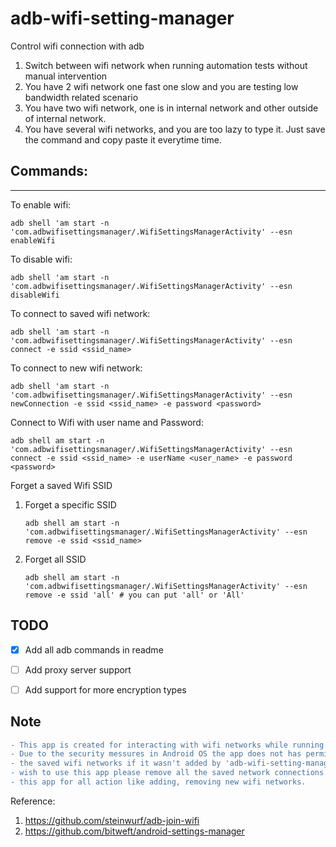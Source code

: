 # adb-wifi-setting-manager
Control wifi connection with adb

1. Switch between wifi network when running automation tests without manual intervention
2. You have 2 wifi network one fast one slow and you are testing low bandwidth related scenario
3. You have two wifi network, one is in internal network and other outside of internal network.
3. You have several wifi networks, and you are too lazy to type it. Just save the command and copy paste it everytime time.

## Commands:
---

To enable wifi:

  `adb shell 'am start -n 'com.adbwifisettingsmanager/.WifiSettingsManagerActivity' --esn enableWifi`

To disable wifi:

  `adb shell 'am start -n 'com.adbwifisettingsmanager/.WifiSettingsManagerActivity' --esn disableWifi`

To connect to saved wifi network:

  `adb shell 'am start -n 'com.adbwifisettingsmanager/.WifiSettingsManagerActivity' --esn connect -e ssid <ssid_name>`

To connect to new wifi network:

  `adb shell 'am start -n 'com.adbwifisettingsmanager/.WifiSettingsManagerActivity' --esn newConnection -e ssid <ssid_name> -e password <password>`

Connect to Wifi with user name and Password:

  `adb shell am start -n 'com.adbwifisettingsmanager/.WifiSettingsManagerActivity' --esn connect -e ssid <ssid_name> -e userName <user_name> -e password <password>`

Forget a saved Wifi SSID
1. Forget a specific SSID

    `adb shell am start -n 'com.adbwifisettingsmanager/.WifiSettingsManagerActivity' --esn remove -e ssid <ssid_name>`
  
2. Forget all SSID

    `adb shell am start -n 'com.adbwifisettingsmanager/.WifiSettingsManagerActivity' --esn remove -e ssid 'all' # you can put 'all' or 'All'`


## TODO
* [x] Add all adb commands in readme
* [ ] Add proxy server support
* [ ] Add support for more encryption types


## Note 
```diff
- This app is created for interacting with wifi networks while running automated tests.
- Due to the security messures in Android OS the app does not has permission for manupulating
- the saved wifi networks if it wasn't added by 'adb-wifi-setting-manager' app. So if you 
- wish to use this app please remove all the saved network connections from your device and use 
- this app for all action like adding, removing new wifi networks.
```



Reference:
1. https://github.com/steinwurf/adb-join-wifi
2. https://github.com/bitweft/android-settings-manager
